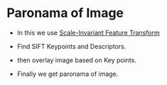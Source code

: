 # Paronama of Image

* In this we use [Scale-Invariant Feature Transform](https://docs.opencv.org/master/da/df5/tutorial_py_sift_intro.html)

* Find SIFT Keypoints and Descriptors.

* then overlay image based on Key points.
* Finally we get paronama of image. 


